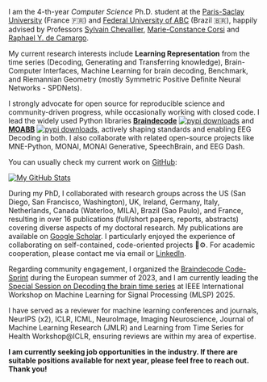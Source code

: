 I am the 4-th-year *Computer Science* Ph.D. student at the [Paris-Saclay University](https://www.universite-paris-saclay.fr/) (France 🇫🇷) and [Federal University of ABC](https://www.ufabc.edu.br/) (Brazil 🇧🇷), happily advised by Professors [Sylvain Chevallier](https://sylvchev.github.io/), [Marie-Constance Corsi](https://marieconstance-corsi.netlify.app/) and [Raphael Y. de Camargo](https://rycamargo.github.io).

My current research interests include **Learning Representation** from the time series (Decoding, Generating and Transferring knowledge), Brain-Computer Interfaces, Machine Learning for brain decoding, Benchmark, and Riemannian Geometry (mostly Symmetric Positive Definite Neural Networks - SPDNets).

I strongly advocate for open source for reproducible science and community-driven progress, while occasionally working with closed code. I lead the widely used Python libraries [**Braindecode**](https://braindecode.org) [![pypi downloads](https://pepy.tech/badge/braindecode)](https://pepy.tech/project/braindecode) and [**MOABB**](https://moabb.neurotechx.com/docs/index.html) [![pypi downloads](https://pepy.tech/badge/moabb)](https://pepy.tech/project/moabb), actively shaping standards and enabling EEG Decoding in both. I also collaborate with related open-source projects like MNE-Python, MONAI, MONAI Generative, SpeechBrain, and EEG Dash. 

You can usually check my current work on [GitHub](https://github.com/bruAristimunha):

[![My GitHub Stats](https://github-readme-stats.vercel.app/api?username=bruAristimunha&show_icons=true)](https://github.com/bruAristimunha/)

During my PhD, I collaborated with research groups across the US (San Diego, San Francisco, Washington), UK, Ireland, Germany, Italy, Netherlands, Canada (Waterloo, MILA), Brazil (Sao Paulo), and France, resulting in over 16 publications (full/short papers, reports, abstracts) covering diverse aspects of my doctoral research. My publications are available on [Google Scholar](https://scholar.google.com.br/citations?user=2Gd5gOQAAAAJ). I particularly enjoyed the experience of collaborating on self-contained, code-oriented projects 🧠⚙️. For academic cooperation, please contact me via email or [LinkedIn](https://www.linkedin.com/in/bruaristimunha/).

Regarding community engagement, I organized the [Braindecode Code-Sprint](https://braindecode.org/sprint2023/) during the European summer of 2023, and I am currently leading the [Special Session on Decoding the brain time series](https://mlsp2025-decoding-brain.github.io/) at IEEE International Workshop on
Machine Learning for Signal Processing (MLSP) 2025. 

I have served as a reviewer for machine learning conferences and journals, NeurIPS (x2), ICLR, ICML, NeuroImage, Imaging Neuroscience, Journal of Machine Learning Research (JMLR) and Learning from Time Series for Health Workshop@ICLR, ensuring reviews are within my area of expertise.

**I am currently seeking job opportunities in the industry. If there are suitable positions available for next year, please feel free to reach out. Thank you!**